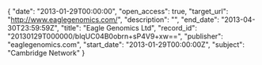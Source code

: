 {
  "date": "2013-01-29T00:00:00", 
  "open_access": true, 
  "target_url": "http://www.eaglegenomics.com/", 
  "description": "", 
  "end_date": "2013-04-30T23:59:59Z", 
  "title": "Eagle Genomics Ltd", 
  "record_id": "20130129T000000/blqUC04B0obrn+sP4V9+xw==", 
  "publisher": "eaglegenomics.com", 
  "start_date": "2013-01-29T00:00:00Z", 
  "subject": "Cambridge Network"
}

